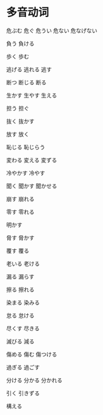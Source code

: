 # 多音动词

危ぶむ
危ぐ
危うい
危ない
危なげない

負う
負ける

歩く
歩む

逃げる
逃れる
逃す

断つ
断じる
断る

生かす
生やす
生える

担う
担ぐ

抜く
抜かす

放す
放く

恥じる
恥じらう

変わる
変える
変ずる

冷やかす
冷やす

聞く
聞かす
聞かせる

崩す
崩れる

零す
零れる

明かす

脅す
脅かす

覆す
覆る

老いる
老ける

漏る
漏らす

擦る
擦れる

染まる
染みる

怠る
怠ける

尽くす
尽きる

滅びる
減る

傷める
傷む
傷つける

過ぎる
過ごす

分ける
分かる
分かれる

引く
引きずる

構える
